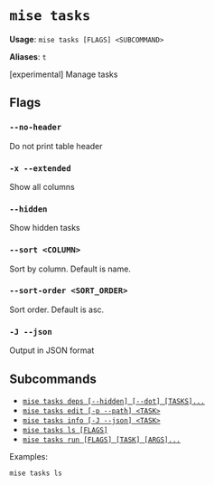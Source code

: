 # `mise tasks`

**Usage**: `mise tasks [FLAGS] <SUBCOMMAND>`

**Aliases**: `t`

[experimental] Manage tasks

## Flags

### `--no-header`

Do not print table header

### `-x --extended`

Show all columns

### `--hidden`

Show hidden tasks

### `--sort <COLUMN>`

Sort by column. Default is name.

### `--sort-order <SORT_ORDER>`

Sort order. Default is asc.

### `-J --json`

Output in JSON format

## Subcommands

* [`mise tasks deps [--hidden] [--dot] [TASKS]...`](/cli/tasks/deps.md)
* [`mise tasks edit [-p --path] <TASK>`](/cli/tasks/edit.md)
* [`mise tasks info [-J --json] <TASK>`](/cli/tasks/info.md)
* [`mise tasks ls [FLAGS]`](/cli/tasks/ls.md)
* [`mise tasks run [FLAGS] [TASK] [ARGS]...`](/cli/tasks/run.md)

Examples:

    mise tasks ls

